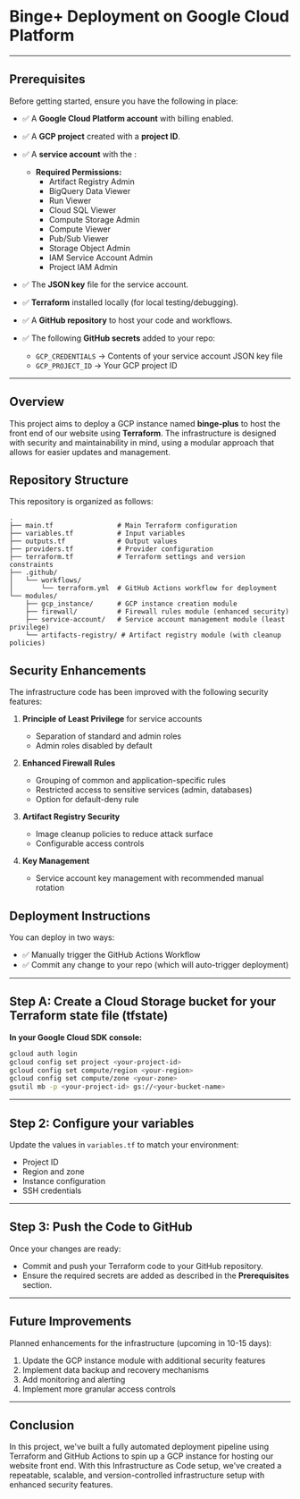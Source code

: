 # Binge+ Deployment on Google Cloud Platform

---

## Prerequisites

Before getting started, ensure you have the following in place:

- ✅ A **Google Cloud Platform account** with billing enabled.
- ✅ A **GCP project** created with a **project ID**.
- ✅ A **service account** with the :

  - **Required Permissions:**  
    - Artifact Registry Admin  
    - BigQuery Data Viewer  
    - Run Viewer  
    - Cloud SQL Viewer  
    - Compute Storage Admin  
    - Compute Viewer  
    - Pub/Sub Viewer  
    - Storage Object Admin  
    - IAM Service Account Admin
    - Project IAM Admin

- ✅ The **JSON key** file for the service account.
- ✅ **Terraform** installed locally (for local testing/debugging).
- ✅ A **GitHub repository** to host your code and workflows.
- ✅ The following **GitHub secrets** added to your repo:
  - `GCP_CREDENTIALS` → Contents of your service account JSON key file
  - `GCP_PROJECT_ID` → Your GCP project ID

---

## Overview

This project aims to deploy a GCP instance named **binge-plus** to host the front end of our website using **Terraform**. The infrastructure is designed with security and maintainability in mind, using a modular approach that allows for easier updates and management.

## Repository Structure

This repository is organized as follows:

```
.
├── main.tf                # Main Terraform configuration
├── variables.tf           # Input variables
├── outputs.tf             # Output values
├── providers.tf           # Provider configuration
├── terraform.tf           # Terraform settings and version constraints
├── .github/
│   └── workflows/
│       └── terraform.yml  # GitHub Actions workflow for deployment
└── modules/
    ├── gcp_instance/      # GCP instance creation module
    ├── firewall/          # Firewall rules module (enhanced security)
    ├── service-account/   # Service account management module (least privilege)
    └── artifacts-registry/ # Artifact registry module (with cleanup policies)
```

## Security Enhancements

The infrastructure code has been improved with the following security features:

1. **Principle of Least Privilege** for service accounts
   - Separation of standard and admin roles
   - Admin roles disabled by default

2. **Enhanced Firewall Rules**
   - Grouping of common and application-specific rules
   - Restricted access to sensitive services (admin, databases)
   - Option for default-deny rule

3. **Artifact Registry Security**
   - Image cleanup policies to reduce attack surface
   - Configurable access controls

4. **Key Management**
   - Service account key management with recommended manual rotation

## Deployment Instructions

You can deploy in two ways:

- ✅ Manually trigger the GitHub Actions Workflow  
- ✅ Commit any change to your repo (which will auto-trigger deployment)

---

## Step A: Create a Cloud Storage bucket for your Terraform state file (tfstate)

**In your Google Cloud SDK console:**

```bash
gcloud auth login
gcloud config set project <your-project-id>
gcloud config set compute/region <your-region>
gcloud config set compute/zone <your-zone>
gsutil mb -p <your-project-id> gs://<your-bucket-name>
```

---

## Step 2: Configure your variables

Update the values in `variables.tf` to match your environment:

- Project ID
- Region and zone
- Instance configuration
- SSH credentials

---

## Step 3: Push the Code to GitHub

Once your changes are ready:

- Commit and push your Terraform code to your GitHub repository.  
- Ensure the required secrets are added as described in the **Prerequisites** section.

---

## Future Improvements

Planned enhancements for the infrastructure (upcoming in 10-15 days):

1. Update the GCP instance module with additional security features
2. Implement data backup and recovery mechanisms
3. Add monitoring and alerting
4. Implement more granular access controls

---

## Conclusion

In this project, we've built a fully automated deployment pipeline using Terraform and GitHub Actions to spin up a GCP instance for hosting our website front end. With this Infrastructure as Code setup, we've created a repeatable, scalable, and version-controlled infrastructure setup with enhanced security features.